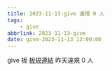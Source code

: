 ```yaml
---
title: 2023-11-13-give 違規 0 人
tags:
    - give
abbrlink: 2023-11-13-give
date: give-2023-11-13 12:00:00
---
```

give 板 [板規連結](https://www.ptt.cc/bbs/give/M.1612495900.A.C32.html)
昨天違規 0 人
